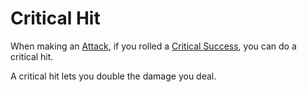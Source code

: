 # Critical Hit

When making an [Attack](../Combat/Attack.md), if you rolled a [Critical Success](Critical%20Success.md), you can do a critical hit.

A critical hit lets you double the damage you deal.
